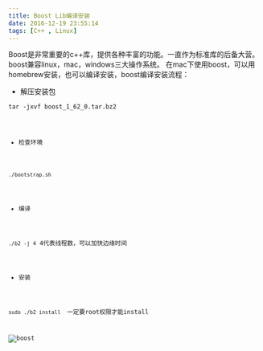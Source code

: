 ```yaml
---
title: Boost Lib编译安装
date: 2016-12-19 23:55:14
tags: [C++ , Linux]
---
```

Boost是非常重要的c++库，提供各种丰富的功能。一直作为标准库的后备大营。
boost兼容linux，mac，windows三大操作系统。
在mac下使用boost，可以用homebrew安装，也可以编译安装，boost编译安装流程：

* 解压安装包
  
<code>tar -jxvf boost_1_62_0.tar.bz2

* 检查环境

```./bootstrap.sh```

* 编译

```./b2 -j 4```  4代表线程数，可以加快边缘时间

* 安装

```sudo ./b2 install ``` 一定要root权限才能install


![boost](https://p1.bqimg.com/567571/a9fdaf36b261f1a8.png)

  
  
	
